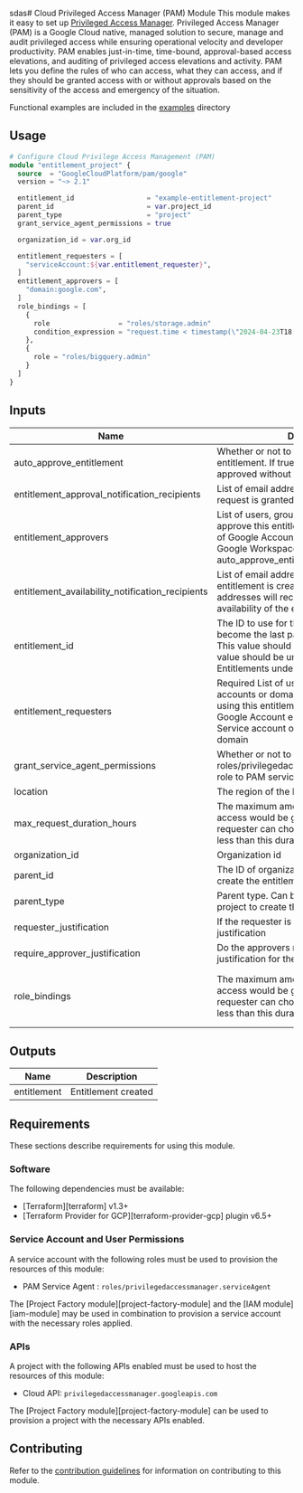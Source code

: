 sdas# Cloud Privileged Access Manager (PAM) Module
This module makes it easy to set up [Privileged Access Manager](https://cloud.google.com/iam/docs/pam-overview). Privileged Access Manager (PAM) is a Google Cloud native, managed solution to secure, manage and audit privileged access while ensuring operational velocity and developer productivity. PAM enables just-in-time, time-bound, approval-based access elevations, and auditing of privileged access elevations and activity. PAM lets you define the rules of who can access, what they can access, and if they should be granted access with or without approvals based on the sensitivity of the access and emergency of the situation.

Functional examples are included in the [examples](https://github.com/GoogleCloudPlatform/terraform-google-pam/tree/main/examples) directory

##  Usage

```tf
# Configure Cloud Privilege Access Management (PAM)
module "entitlement_project" {
  source  = "GoogleCloudPlatform/pam/google"
  version = "~> 2.1"

  entitlement_id                  = "example-entitlement-project"
  parent_id                       = var.project_id
  parent_type                     = "project"
  grant_service_agent_permissions = true

  organization_id = var.org_id

  entitlement_requesters = [
    "serviceAccount:${var.entitlement_requester}",
  ]
  entitlement_approvers = [
    "domain:google.com",
  ]
  role_bindings = [
    {
      role                 = "roles/storage.admin"
      condition_expression = "request.time < timestamp(\"2024-04-23T18:30:00.000Z\")"
    },
    {
      role = "roles/bigquery.admin"
    }
  ]
}
```

<!-- BEGINNING OF PRE-COMMIT-TERRAFORM DOCS HOOK -->
## Inputs

| Name | Description | Type | Default | Required |
|------|-------------|------|---------|:--------:|
| auto\_approve\_entitlement | Whether or not to auto approve the entitlement. If true, entitlement will be auto approved without any manual approval | `bool` | `false` | no |
| entitlement\_approval\_notification\_recipients | List of email addresses to be notified when a request is granted | `list(string)` | `[]` | no |
| entitlement\_approvers | List of users, groups or domain who can approve this entitlement. Can be one or more of Google Account email, Google Group or Google Workspace domain. Required if auto\_approve\_entitlement is false (default) | `list(string)` | `[]` | no |
| entitlement\_availability\_notification\_recipients | List of email addresses to be notified when a entitlement is created. These email addresses will receive an email about availability of the entitlement | `list(string)` | `[]` | no |
| entitlement\_id | The ID to use for this Entitlement. This will become the last part of the resource name. This value should be 4-63 characters. This value should be unique among all other Entitlements under the specified parent | `string` | n/a | yes |
| entitlement\_requesters | Required List of users, groups, service accounts or domains who can request grants using this entitlement. Can be one or more of Google Account email, Google Group, Service account or Google Workspace domain | `list(string)` | n/a | yes |
| grant\_service\_agent\_permissions | Whether or not to grant roles/privilegedaccessmanager.serviceAgent role to PAM service account | `bool` | `false` | no |
| location | The region of the Entitlement resource | `string` | `"global"` | no |
| max\_request\_duration\_hours | The maximum amount of time for which access would be granted for a request. A requester can choose to ask for access for less than this duration but never more | `number` | `1` | no |
| organization\_id | Organization id | `string` | n/a | yes |
| parent\_id | The ID of organization, folder, or project to create the entitlement in | `string` | n/a | yes |
| parent\_type | Parent type. Can be organization, folder, or project to create the entitlement in | `string` | n/a | yes |
| requester\_justification | If the requester is required to provide a justification | `bool` | `true` | no |
| require\_approver\_justification | Do the approvers need to provide a justification for their actions | `bool` | `true` | no |
| role\_bindings | The maximum amount of time for which access would be granted for a request. A requester can choose to ask for access for less than this duration but never more | <pre>list(object({<br>    role                 = string<br>    condition_expression = optional(string)<br>  }))</pre> | n/a | yes |

## Outputs

| Name | Description |
|------|-------------|
| entitlement | Entitlement created |

<!-- END OF PRE-COMMIT-TERRAFORM DOCS HOOK -->

## Requirements

These sections describe requirements for using this module.

### Software

The following dependencies must be available:

- [Terraform][terraform] v1.3+
- [Terraform Provider for GCP][terraform-provider-gcp] plugin v6.5+

### Service Account and User Permissions

A service account with the following roles must be used to provision
the resources of this module:

- PAM Service Agent : `roles/privilegedaccessmanager.serviceAgent`


The [Project Factory module][project-factory-module] and the
[IAM module][iam-module] may be used in combination to provision a
service account with the necessary roles applied.

### APIs

A project with the following APIs enabled must be used to host the
resources of this module:

- Cloud API: `privilegedaccessmanager.googleapis.com`

The [Project Factory module][project-factory-module] can be used to
provision a project with the necessary APIs enabled.

## Contributing

Refer to the [contribution guidelines](./CONTRIBUTING.md) for
information on contributing to this module.
